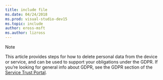 ```yaml
---
title: include file
ms.date: 04/24/2018
ms.prod: visual-studio-dev15
ms.topic: include
author: eross-msft
ms.author: lizross
---
```

> [!NOTE]
> This article provides steps for how to delete personal data from the device or service, and can be used to support your obligations under the GDPR. If you’re looking for general info about GDPR, see the GDPR section of the [Service Trust Portal](https://servicetrust.microsoft.com/ViewPage/GDPRGetStarted).

[//]: # (5/22/2018: Even though this file may be orphaned, do not delete it.)